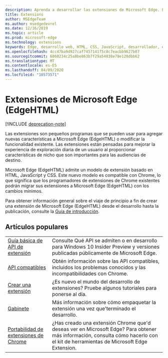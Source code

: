 ```yaml
---
description: Aprenda a desarrollar las extensiones de Microsoft Edge. Estos pequeños programas se pueden usar para agregar nuevas características a Microsoft Edge o modificar la funcionalidad existente.
title: Extensions
author: MSEdgeTeam
ms.author: msedgedevrel
ms.date: 12/16/2019
ms.topic: article
ms.prod: microsoft-edge
ms.technology: extensions
keywords: Edge, desarrollo web, HTML, CSS, JavaScript, desarrollador, extensiones
ms.openlocfilehash: 4cc47ba9d927caf7457141f5c8c7eacbb9627b07
ms.sourcegitcommit: 6860234c25a8be863b7f29a54838e78e120dbb62
ms.translationtype: MT
ms.contentlocale: es-ES
ms.lasthandoff: 04/09/2020
ms.locfileid: "10573571"
---
```

# Extensiones de Microsoft Edge (EdgeHTML)  

[!INCLUDE [deprecation-note](includes/deprecation-note.md)]  

Las extensiones son pequeños programas que se pueden usar para agregar nuevas características a Microsoft Edge (EdgeHTML) o modificar la funcionalidad existente. Las extensiones están pensadas para mejorar la experiencia de exploración diaria de un usuario al proporcionar características de nicho que son importantes para las audiencias de destino.

Microsoft Edge (EdgeHTML) admite un modelo de extensión basado en HTML, JavaScript y CSS. Este nuevo modelo es compatible con Chrome, lo que significa que los programadores de extensiones de Chrome existentes podrán migrar sus extensiones a Microsoft Edge (EdgeHTML) con los cambios mínimos.

Para obtener información general sobre el viaje de principio a fin de crear una extensión de Microsoft Edge (EdgeHTML) desde el desarrollo hasta la publicación, consulte la [Guía de introducción](./getting-started.md).


## Artículos populares

<table>
  <tr>
    <td><a href = "./api-support/extension-api-roadmap.md">Guía básica de API de extensión</a></td>
    <td>Consulte Qué API se admiten o en desarrollo para Windows 10 Insider Preview y versiones publicadas públicamente de Microsoft Edge.</td></p>
<p>  </tr>
  <tr>
    <td><a href = "./api-support/supported-apis.md">API compatibles</a></td>
    <td>Obtén información sobre las API compatibles, incluidos los problemas conocidos y las incompatibilidades con Chrome.</td>

  </tr>
  <tr>
    <td><a href = "./guides/creating-an-extension.md">Crear una extensión</a></td>
    <td>¿Es nuevo el mundo del desarrollo de extensiones? Pruebe algunos tutoriales para ponerse al día.</td>

  </tr>
  <tr>
    <td><a href = "./guides/packaging.md">Gabinete</a></td>
    <td>Más información sobre cómo empaquetar la extensión una vez que&#39;terminado el desarrollo.</td>

  </tr>
  <tr>
    <td><a href = "./guides/porting-chrome-extensions.md">Portabilidad de extensiones de Chrome</a></td>
    <td>¿Has creado una extensión Chrome que&#39;d deseas ver en Microsoft Edge? Para obtener más información, consulta cómo hacerlo con el kit de herramientas de Microsoft Edge Extension.</td>

  </tr>
</table>
